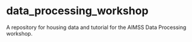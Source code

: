 # data_processing_workshop
A repository for housing data and tutorial for the AIMSS Data Processing workshop.
